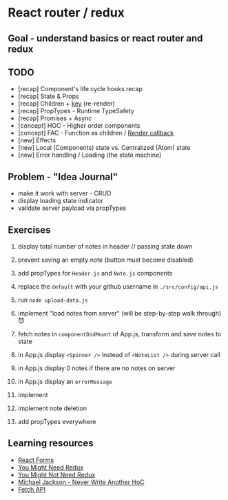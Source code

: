 # React router / redux

## Goal - understand basics or react router and redux

## TODO

* [recap] Component's life cycle hooks recap
* [recap] State & Props
* [recap] Children + [key](https://stackoverflow.com/questions/28329382/understanding-unique-keys-for-array-children-in-react-js#28329550) (re-render)
* [recap] PropTypes - Runtime TypeSafety
* [recap] Promises + Async
* [concept] HOC - Higher order components
* [concept] FAC - Function as children / [Render callback](http://reactpatterns.com/#render-callback)
* [new] Effects
* [new] Local (Components) state vs. Centralized (Atom) state
* [new] Error handling / Loading (the state machine)

## Problem - "Idea Journal"

* make it work with server - CRUD
* display loading state indicator
* validate server payload via propTypes

## Exercises

1. display total number of notes in header // passing state down
1. prevent saving an empty note (button must become disabled)
1. add propTypes for `Header.js` and `Note.js` components
1. replace the `default` with your github username in `./src/config/api.js`
1. run `node upload-data.js`

1. implement "load notes from server" (will be step-by-step walk through) 😈
1. fetch notes in `componentDidMount` of App.js, transform and save notes to state
1. in App.js display `<Spinner />` instead of `<NoteList />` during server call
1. in App.js display 0 notes if there are no notes on server
1. in App.js display an `errorMessage`
1. implement <EditNoteModal />
1. implement note deletion
1. add propTypes everywhere

## Learning resources

* [React Forms](https://reactjs.org/docs/forms.html)
* [You Might Need Redux](http://redux.js.org/)
* [You Might Not Need Redux](https://medium.com/@dan_abramov/you-might-not-need-redux-be46360cf367)
* [Michael Jackson - Never Write Another HoC](https://www.youtube.com/watch?v=BcVAq3YFiuc)
* [Fetch API](https://developer.mozilla.org/en-US/docs/Web/API/Fetch_API)
